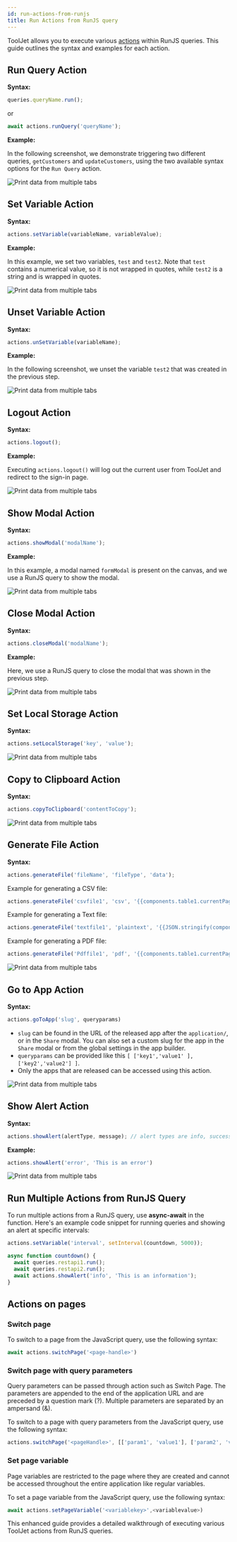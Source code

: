 ```yaml
---
id: run-actions-from-runjs
title: Run Actions from RunJS query
---
```


ToolJet allows you to execute various [actions](/docs/actions/show-alert) within RunJS queries. This guide outlines the syntax and examples for each action.

<div style={{paddingTop:'24px', paddingBottom:'24px'}}>

## Run Query Action

**Syntax:**

```js
queries.queryName.run();
```
or
```js
await actions.runQuery('queryName');
```

**Example:**

In the following screenshot, we demonstrate triggering two different queries, `getCustomers` and `updateCustomers`, using the two available syntax options for the `Run Query` action.

<div style={{textAlign: 'center'}}>
    <img style={{ border:'0', marginBottom:'15px', borderRadius:'5px', boxShadow: '0px 1px 3px rgba(0, 0, 0, 0.2)' }} className="screenshot-full" src="/img/how-to/run-actions-from-runjs/runqueryn.png" alt="Print data from multiple tabs" />
</div>

</div>

<div style={{paddingTop:'24px', paddingBottom:'24px'}}>

## Set Variable Action

**Syntax:**

```javascript
actions.setVariable(variableName, variableValue);
```

**Example:**

In this example, we set two variables, `test` and `test2`. Note that `test` contains a numerical value, so it is not wrapped in quotes, while `test2` is a string and is wrapped in quotes.

<div style={{textAlign: 'center'}}>
    <img style={{ border:'0', marginBottom:'15px', borderRadius:'5px', boxShadow: '0px 1px 3px rgba(0, 0, 0, 0.2)' }} className="screenshot-full" src="/img/how-to/run-actions-from-runjs/setvariablen.png" alt="Print data from multiple tabs" />
</div>

</div>

<div style={{paddingTop:'24px', paddingBottom:'24px'}}>

## Unset Variable Action

**Syntax:**

```javascript
actions.unSetVariable(variableName);
```

**Example:**

In the following screenshot, we unset the variable `test2` that was created in the previous step.

<div style={{textAlign: 'center'}}>
    <img style={{ border:'0', marginBottom:'15px', borderRadius:'5px', boxShadow: '0px 1px 3px rgba(0, 0, 0, 0.2)' }} className="screenshot-full" src="/img/how-to/run-actions-from-runjs/unsetvarn.png" alt="Print data from multiple tabs" />
</div>

</div>

<div style={{paddingTop:'24px', paddingBottom:'24px'}}>

## Logout Action

**Syntax:**

```javascript
actions.logout();
```

**Example:**

Executing `actions.logout()` will log out the current user from ToolJet and redirect to the sign-in page.

<div style={{textAlign: 'center'}}>
    <img style={{ border:'0', marginBottom:'15px', borderRadius:'5px', boxShadow: '0px 1px 3px rgba(0, 0, 0, 0.2)' }} className="screenshot-full" src="/img/how-to/run-actions-from-runjs/logoutn.png" alt="Print data from multiple tabs" />
</div>

</div>

<div style={{paddingTop:'24px', paddingBottom:'24px'}}>

## Show Modal Action

**Syntax:**

```javascript
actions.showModal('modalName');
```

**Example:**

In this example, a modal named `formModal` is present on the canvas, and we use a RunJS query to show the modal.

<div style={{textAlign: 'center'}}>
    <img style={{ border:'0', marginBottom:'15px', borderRadius:'5px', boxShadow: '0px 1px 3px rgba(0, 0, 0, 0.2)' }} className="screenshot-full" src="/img/how-to/run-actions-from-runjs/showmodaln.png" alt="Print data from multiple tabs" />
</div>

</div>

<div style={{paddingTop:'24px', paddingBottom:'24px'}}>

## Close Modal Action

**Syntax:**

```javascript
actions.closeModal('modalName');
```

**Example:**

Here, we use a RunJS query to close the modal that was shown in the previous step.

<div style={{textAlign: 'center'}}>
    <img style={{ border:'0', marginBottom:'15px', borderRadius:'5px', boxShadow: '0px 1px 3px rgba(0, 0, 0, 0.2)' }} className="screenshot-full" src="/img/how-to/run-actions-from-runjs/closemodaln.png" alt="Print data from multiple tabs" />
</div>

</div>

<div style={{paddingTop:'24px', paddingBottom:'24px'}}>

## Set Local Storage Action

**Syntax:**

```javascript
actions.setLocalStorage('key', 'value');
```

<div style={{textAlign: 'center'}}>
    <img style={{ border:'0', marginBottom:'15px', borderRadius:'5px', boxShadow: '0px 1px 3px rgba(0, 0, 0, 0.2)' }} className="screenshot-full" src="/img/how-to/run-actions-from-runjs/setlocaln.png" alt="Print data from multiple tabs" />
</div>

</div>

<div style={{paddingTop:'24px', paddingBottom:'24px'}}>

## Copy to Clipboard Action

**Syntax:**

```javascript
actions.copyToClipboard('contentToCopy');
```

<div style={{textAlign: 'center'}}>
    <img style={{ border:'0', marginBottom:'15px', borderRadius:'5px', boxShadow: '0px 1px 3px rgba(0, 0, 0, 0.2)' }} className="screenshot-full" src="/img/how-to/run-actions-from-runjs/copytoclip.png" alt="Print data from multiple tabs" />
</div>

</div>

<div style={{paddingTop:'24px', paddingBottom:'24px'}}>

## Generate File Action

**Syntax:**

```js
actions.generateFile('fileName', 'fileType', 'data');
```

Example for generating a CSV file:

```js
actions.generateFile('csvfile1', 'csv', '{{components.table1.currentPageData}}')
```

Example for generating a Text file:

```js
actions.generateFile('textfile1', 'plaintext', '{{JSON.stringify(components.table1.currentPageData)}}');
```

Example for generating a PDF file:

```js
actions.generateFile('Pdffile1', 'pdf', '{{components.table1.currentPageData}}');
```

<div style={{textAlign: 'center'}}>
    <img style={{ border:'0', marginBottom:'15px', borderRadius:'5px', boxShadow: '0px 1px 3px rgba(0, 0, 0, 0.2)' }} className="screenshot-full" src="/img/how-to/run-actions-from-runjs/generatefilen.png" alt="Print data from multiple tabs" />
</div>

</div>

<div style={{paddingTop:'24px', paddingBottom:'24px'}}>

## Go to App Action

**Syntax:**

```javascript
actions.goToApp('slug', queryparams)
```

- `slug` can be found in the URL of the released app after the `application/`, or in the `Share` modal. You can also set a custom slug for the app in the `Share` modal or from the global settings in the app builder.
- `queryparams` can be provided like this `[ ['key1','value1' ], ['key2','value2'] ]`.
- Only the apps that are released can be accessed using this action.

<div style={{textAlign: 'center'}}>
    <img style={{ border:'0', marginBottom:'15px', borderRadius:'5px', boxShadow: '0px 1px 3px rgba(0, 0, 0, 0.2)' }} className="screenshot-full" src="/img/how-to/run-actions-from-runjs/gotoappn.png" alt="Print data from multiple tabs" />
</div>

</div>

<div style={{paddingTop:'24px', paddingBottom:'24px'}}>

## Show Alert Action

**Syntax:**

```js
actions.showAlert(alertType, message); // alert types are info, success, warning, and error
```

**Example:**

```js
actions.showAlert('error', 'This is an error')
```

<div style={{textAlign: 'center'}}>
    <img style={{ border:'0', marginBottom:'15px', borderRadius:'5px', boxShadow: '0px 1px 3px rgba(0, 0, 0, 0.2)' }} className="screenshot-full" src="/img/how-to/run-actions-from-runjs/showalertn.png" alt="Print data from multiple tabs" />
</div>

</div>

<div style={{paddingTop:'24px', paddingBottom:'24px'}}>

## Run Multiple Actions from RunJS Query

To run multiple actions from a RunJS query, use **async-await** in the function. Here's an example code snippet for running queries and showing an alert at specific intervals:

```js
actions.setVariable('interval', setInterval(countdown, 5000));

async function countdown() {
  await queries.restapi1.run();
  await queries.restapi2.run();
  await actions.showAlert('info', 'This is an information');
}
```

</div>

<div style={{paddingTop:'24px', paddingBottom:'24px'}}>

## Actions on pages

<div style={{paddingTop:'24px', paddingBottom:'24px'}}>

### Switch page

To switch to a page from the JavaScript query, use the following syntax:

```js
await actions.switchPage('<page-handle>')
```

</div>

<div style={{paddingTop:'24px', paddingBottom:'24px'}}>

### Switch page with query parameters

Query parameters can be passed through action such as Switch Page. The parameters are appended to the end of the application URL and are preceded by a question mark (?). Multiple parameters are separated by an ampersand (&).

To switch to a page with query parameters from the JavaScript query, use the following syntax:

```js
actions.switchPage('<pageHandle>', [['param1', 'value1'], ['param2', 'value2']])
```

</div>

<div style={{paddingTop:'24px', paddingBottom:'24px'}}>

### Set page variable

Page variables are restricted to the page where they are created and cannot be accessed throughout the entire application like regular variables.

To set a page variable from the JavaScript query, use the following syntax:

```js
await actions.setPageVariable('<variablekey>',<variablevalue>)
```

</div>

</div>

This enhanced guide provides a detailed walkthrough of executing various ToolJet actions from RunJS queries.